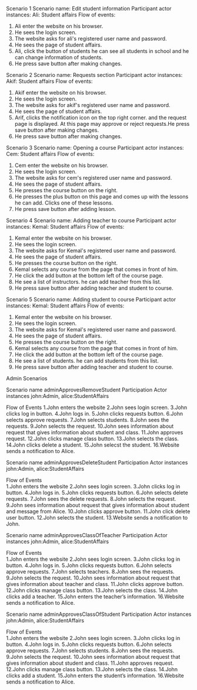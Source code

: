 Scenario 1
Scenario name: Edit student information
Participant actor instances: Ali: Student affairs
Flow of events: 
1.	Ali enter the website on his browser.
2.	He sees the login screen. 
3.	The website asks for ali's registered user name and password.
4.	He sees the page of student affairs.
5.	Ali, click the button of students he can see all students in school and he can change information of students.
6.	He press save button after making changes.


Scenario 2
Scenario name: Requests section
Participant actor instances: Akif: Student affairs
Flow of events: 
1.	Akif enter the website on his browser.
2.	He sees the login screen. 
3.	The website asks for akif's registered user name and password.
4.	He sees the page of student affairs.
5.	Arif, clicks the notification icon on the top right corner. and the request page is displayed. At this page may approve or reject requests.He press save button after making changes.
6.	He press save button after making changes.


Scenario 3
Scenario name: Opening a course
Participant actor instances: Cem: Student affairs
Flow of events: 
1.	Cem enter the website on his browser.
2.	He sees the login screen. 
3.	The website asks for cem's registered user name and password.
4.	He sees the page of student affairs.
5.	He presses the course button on the right.
6.	He presses the plus button on this page and comes up with the lessons he can add. Clicks one of these lessons.
7.	He press save button after adding lesson.


Scenario 4
Scenario name: Adding teacher to course
Participant actor instances: Kemal: Student affairs
Flow of events: 
1.	Kemal enter the website on his browser.
2.	He sees the login screen. 
3.	The website asks for Kemal's registered user name and password.
4.	He sees the page of student affairs.
5.	He presses the course button on the right.
6.	Kemal selects any course from the page that comes in front of him.
7.	He click the add button at the bottom left of the course page.
8.	He see a list of instructors. he can add teacher from this list.
9.	He press save button after adding teacher and student to course.


Scenario 5
Scenario name: Adding student to course
Participant actor instances: Kemal: Student affairs
Flow of events: 
1.	Kemal enter the website on his browser.
2.	He sees the login screen. 
3.	The website asks for Kemal's registered user name and password.
4.	He sees the page of student affairs.
5.	He presses the course button on the right.
6.	Kemal selects any course from the page that comes in front of him.
7.	He click the add button at the bottom left of the course page.
8.	He see a list of students. he can add students from this list.
9.	He press save button after adding teacher and student to course.





Admin Scenarios

Scenario name       adminApprovesRemoveStudent 
Participation Actor instances  john:Admin, alice:StudentAffairs 
 
Flow of Events
1.John enters the website 
2.John sees login screen. 
3.John clicks log in button. 
4.John logs in. 
5.John clicks requests button. 
6.John selects approve requests. 
7.John selects students. 
8.John sees the requests. 
9.John selects the request. 
10.John sees information about request that gives information about student and class. 
11.John approves request. 
12.John clicks manage class button. 
13.John selects the class. 
14.John clicks delete a student. 
15.John selecst the student. 
16.Website sends a notification to Alice. 

 
  
Scenario name       adminApprovesDeleteStudent 
Participation Actor instances  john:Admin, alice:StudentAffairs

Flow of Events  
1.John enters the website 
2.John sees login screen. 
3.John clicks log in button. 
4.John logs in. 
5.John clicks requests button. 
6.John selects delete requests. 
7.John sees the delete requests. 
8.John selects the request. 
9.John sees information about request that gives information about student and message from Alice. 
10.John clicks approve button. 
11.John click delete user button. 
12.John selects the student. 
13.Website sends a notification to John. 

 

Scenario name       adminApprovesClassOfTeacher 
Participation Actor instances  john:Admin, alice:StudentAffairs 

Flow of Events  
1.John enters the website 
2.John sees login screen. 
3.John clicks log in button. 
4.John logs in. 
5.John clicks requests button. 
6.John selects approve requests. 
7.John selects teachers. 
8.John sees the requests. 
9.John selects the request. 
10.John sees information about request that gives information about teacher and class. 
11.John clicks approve button. 
12.John clicks manage class button. 
13.John selects the class. 
14.John clicks add a teacher. 
15.John enters the teacher’s information. 
16.Website sends a notification to Alice. 

 

Scenario name       adminApprovesClassOfStudent 
Participation Actor instances  john:Admin, alice:StudentAffairs 

Flow of Events  
1.John enters the website 
2.John sees login screen. 
3.John clicks log in button. 
4.John logs in. 
5.John clicks requests button. 
6.John selects approve requests. 
7.John selects students. 
8.John sees the requests. 
9.John selects the request. 
10.John sees information about request that gives information about student and class. 
11.John approves request. 
12.John clicks manage class button. 
13.John selects the class. 
14.John clicks add a student. 
15.John enters the student’s information. 
16.Website sends a notification to Alice. 

 

 

 

 




